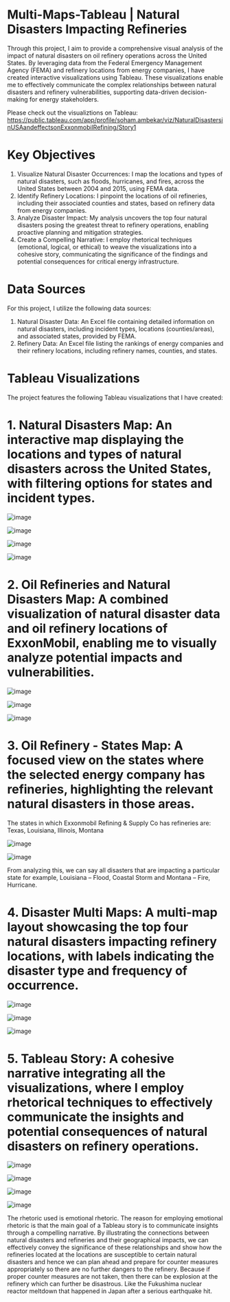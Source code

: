 # Multi-Maps-Tableau | Natural Disasters Impacting Refineries
Through this project, I aim to provide a comprehensive visual analysis of the impact of natural disasters on oil refinery operations across the United States. By leveraging data from the Federal Emergency Management Agency (FEMA) and refinery locations from energy companies, I have created interactive visualizations using Tableau. These visualizations enable me to effectively communicate the complex relationships between natural disasters and refinery vulnerabilities, supporting data-driven decision-making for energy stakeholders.

Please check out the visualiztions on Tableau:
https://public.tableau.com/app/profile/soham.ambekar/viz/NaturalDisastersinUSAandeffectsonExxonmobilRefining/Story1


# Key Objectives

1.	Visualize Natural Disaster Occurrences: I map the locations and types of natural disasters, such as floods, hurricanes, and fires, across the United States between 2004 and 2015, using FEMA data.
2.	Identify Refinery Locations: I pinpoint the locations of oil refineries, including their associated counties and states, based on refinery data from energy companies.
3.	Analyze Disaster Impact: My analysis uncovers the top four natural disasters posing the greatest threat to refinery operations, enabling proactive planning and mitigation strategies.
4.	Create a Compelling Narrative: I employ rhetorical techniques (emotional, logical, or ethical) to weave the visualizations into a cohesive story, communicating the significance of the findings and potential consequences for critical energy infrastructure.

# Data Sources

For this project, I utilize the following data sources:

1.	Natural Disaster Data: An Excel file containing detailed information on natural disasters, including incident types, locations (counties/areas), and associated states, provided by FEMA.
2.	Refinery Data: An Excel file listing the rankings of energy companies and their refinery locations, including refinery names, counties, and states.

# Tableau Visualizations

The project features the following Tableau visualizations that I have created:

# 1. Natural Disasters Map: An interactive map displaying the locations and types of natural disasters across the United States, with filtering options for states and incident types.

![image](https://github.com/TheArc21/Multi-Maps-Tableau/assets/90914688/c7ad8530-d5db-45ed-9cef-9350810f7078)

![image](https://github.com/TheArc21/Multi-Maps-Tableau/assets/90914688/9c948f51-8a03-4562-b42d-48a3562f62ad)

![image](https://github.com/TheArc21/Multi-Maps-Tableau/assets/90914688/f07e4ac9-1397-4b8f-8734-b56816fc7666)

![image](https://github.com/TheArc21/Multi-Maps-Tableau/assets/90914688/679136f8-70d9-4f29-8041-eeda776cc0c7)


# 2. Oil Refineries and Natural Disasters Map: A combined visualization of natural disaster data and oil refinery locations of ExxonMobil, enabling me to visually analyze potential impacts and vulnerabilities.

![image](https://github.com/TheArc21/Multi-Maps-Tableau/assets/90914688/35ce35d2-69fc-4d42-a437-8bc3509982cb)

![image](https://github.com/TheArc21/Multi-Maps-Tableau/assets/90914688/d670f0eb-d1f5-47b8-9fad-90deae927d26)

![image](https://github.com/TheArc21/Multi-Maps-Tableau/assets/90914688/ea3fc769-c1e6-43e2-a2ed-e36efb8b551e)

# 3. Oil Refinery - States Map: A focused view on the states where the selected energy company has refineries, highlighting the relevant natural disasters in those areas.

The states in which Exxonmobil Refining & Supply Co has refineries are:
Texas, Louisiana, Illinois, Montana

![image](https://github.com/TheArc21/Multi-Maps-Tableau/assets/90914688/15501a1d-4f0f-4ca7-8b16-174cb81b8f8c)

![image](https://github.com/TheArc21/Multi-Maps-Tableau/assets/90914688/5f39ba70-f667-4dc7-a899-feb98385ada3)

From analyzing this, we can say all disasters that are impacting a particular state for example, Louisiana – Flood, Coastal Storm and Montana – Fire, Hurricane.

# 4. Disaster Multi Maps: A multi-map layout showcasing the top four natural disasters impacting refinery locations, with labels indicating the disaster type and frequency of occurrence.

![image](https://github.com/TheArc21/Multi-Maps-Tableau/assets/90914688/8ec4026a-6a4c-4583-b2e6-0d5761dd4e68)

![image](https://github.com/TheArc21/Multi-Maps-Tableau/assets/90914688/fe5ff587-6cb4-4c10-894a-d932eae736db)

![image](https://github.com/TheArc21/Multi-Maps-Tableau/assets/90914688/1bd901aa-c93f-4932-bb7c-bc367e1376dd)


# 5. Tableau Story: A cohesive narrative integrating all the visualizations, where I employ rhetorical techniques to effectively communicate the insights and potential consequences of natural disasters on refinery operations.

![image](https://github.com/TheArc21/Multi-Maps-Tableau/assets/90914688/e93ff163-d421-4432-ba2c-5df541a2c871)

![image](https://github.com/TheArc21/Multi-Maps-Tableau/assets/90914688/a792314e-3250-403b-bdd9-33979dba62f1)

![image](https://github.com/TheArc21/Multi-Maps-Tableau/assets/90914688/2f2ba052-c952-4d1d-80b7-039f7fe00bc2)

![image](https://github.com/TheArc21/Multi-Maps-Tableau/assets/90914688/cc0ce185-2610-4252-88b4-17dc1f0d3702)

The rhetoric used is emotional rhetoric. The reason for employing emotional rhetoric is that the main goal of a Tableau story is to communicate insights through a compelling narrative. By illustrating the connections between natural disasters and refineries and their geographical impacts, we can effectively convey the significance of these relationships and show how the refineries located at the locations are susceptible to certain natural disasters and hence we can plan ahead and prepare for counter measures appropriately so there are no further dangers to the refinery. Because if proper counter measures are not taken, then there can be explosion at the refinery which can further be disastrous. Like the Fukushima nuclear reactor meltdown that happened in Japan after a serious earthquake hit. 
